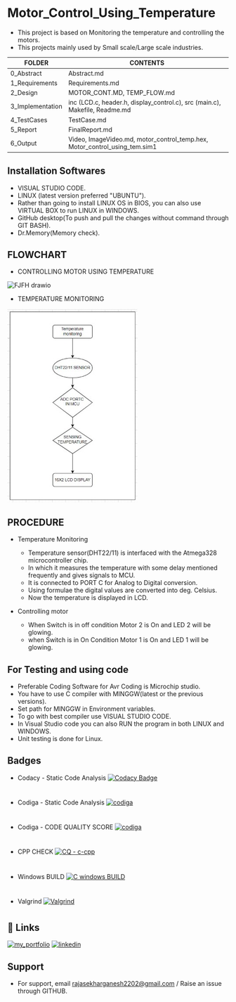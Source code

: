 # Motor_Control_Using_Temperature

*   This project is based on Monitoring the temperature and controlling the motors.
*   This projects mainly used by Small scale/Large scale industries.

| FOLDER | CONTENTS |
| ------ | -------- |
| 0_Abstract | Abstract.md |
| 1_Requirements | Requirements.md |
| 2_Design | MOTOR_CONT.MD, TEMP_FLOW.md |
| 3_Implementation | inc (LCD.c, header.h, display_control.c), src (main.c), Makefile, Readme.md |
| 4_TestCases | TestCase.md |
| 5_Report | FinalReport.md |
| 6_Output | Video, ImageVideo.md, motor_control_temp.hex, Motor_control_using_tem.sim1 |

## Installation Softwares

*   VISUAL STUDIO CODE.
*   LINUX (latest version preferred "UBUNTU").
*   Rather than going to install LINUX OS in BIOS, you can also use VIRTUAL BOX to run LINUX in WINDOWS.
*   GitHub desktop(To push and pull the changes without command through GIT BASH).
*   Dr.Memory(Memory check).

## FLOWCHART

* CONTROLLING MOTOR USING TEMPERATURE

![FJFH drawio](https://user-images.githubusercontent.com/101009958/164981391-8b0567c9-f8f7-42b5-b7fb-d3ce200a345b.png)

* TEMPERATURE MONITORING

![MONITOR_TEMPERATURE](https://github.com/Rajasekhar22/image/blob/main/TEMP.jpeg)


## PROCEDURE

* Temperature Monitoring
  * Temperature sensor(DHT22/11) is interfaced with the Atmega328 microcontroller chip.
  * In which it measures the temperature with some delay mentioned frequently and gives signals to MCU.
  * It is connected to PORT C for Analog to Digital conversion.
  * Using formulae the digital values are converted into deg. Celsius.
  * Now the temperature is displayed in LCD.

* Controlling motor
  * When Switch is in off condition Motor 2 is On and LED 2 will be glowing.
  * when Switch is in On Condition Motor 1 is On and LED 1 will be glowing.


## For Testing and using code

* Preferable Coding Software for Avr Coding is Microchip studio.
* You have to use C compiler with MINGGW(latest or the previous versions).
* Set path for MINGGW in Environment variables.
* To go with best compiler use VISUAL STUDIO CODE.
* In Visual Studio code you can also RUN the program in both LINUX and WINDOWS.
* Unit testing is done for Linux.

## Badges 
* Codacy - Static Code Analysis
[![Codacy Badge](https://app.codacy.com/project/badge/Grade/2c73efbf9ec24ad1868e452829cbfca9)](https://www.codacy.com/gh/Rajasekhar22/M2_Motor_Control_Using_Temperature/dashboard?utm_source=github.com&amp;utm_medium=referral&amp;utm_content=Rajasekhar22/M2_Motor_Control_Using_Temperature&amp;utm_campaign=Badge_Grade)
#
* Codiga - Static Code Analysis
[![codiga](https://img.shields.io/badge/CODIGA_GRADE-A-green.svg)](https://api.codiga.io/project/33070/status/svg)
#
* Codiga - CODE QUALITY SCORE
[![codiga](https://img.shields.io/badge/CODIGA_QUALITY_SCORE-100-green.svg)](https://api.codiga.io/project/33070/score/svg)
#
* CPP CHECK
[![CQ - c-cpp](https://github.com/Rajasekhar22/M2_Monitoring_Temperature_And_Controlling_Motor/actions/workflows/c-cpp.yml/badge.svg)](https://github.com/Rajasekhar22/M2_Monitoring_Temperature_And_Controlling_Motor/actions/workflows/c-cpp.yml)
#
* Windows BUILD
[![C windows BUILD](https://github.com/Rajasekhar22/M2_Monitoring_Temperature_And_Controlling_Motor/actions/workflows/makefile.yml/badge.svg)](https://github.com/Rajasekhar22/M2_Monitoring_Temperature_And_Controlling_Motor/actions/workflows/makefile.yml)
#
* Valgrind
[![Valgrind](https://github.com/Rajasekhar22/M2_Monitoring_Temperature_And_Controlling_Motor/actions/workflows/valgrind.yml/badge.svg)](https://github.com/Rajasekhar22/M2_Monitoring_Temperature_And_Controlling_Motor/actions/workflows/valgrind.yml)
#

## 🔗 Links
[![my_portfolio](https://img.shields.io/badge/my_portfolio-000?style=for-the-badge&logo=ko-fi&logoColor=white)](https://github.com/Rajasekhar22)
[![linkedin](https://img.shields.io/badge/linkedin-0A66C2?style=for-the-badge&logo=linkedin&logoColor=white)](www.linkedin.com/in/bammidi-rajasekhar-2a58651b6)

## Support

*   For support, email rajasekharganesh2202@gmail.com / Raise an issue through GITHUB.

